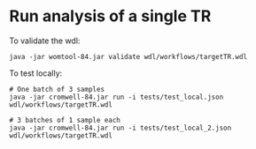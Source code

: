 # Run analysis of a single TR

To validate the wdl:

```
java -jar womtool-84.jar validate wdl/workflows/targetTR.wdl
```

To test locally:

```
# One batch of 3 samples
java -jar cromwell-84.jar run -i tests/test_local.json wdl/workflows/targetTR.wdl

# 3 batches of 1 sample each
java -jar cromwell-84.jar run -i tests/test_local_2.json wdl/workflows/targetTR.wdl

```